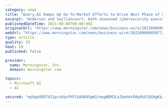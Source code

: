 ```yaml
---
category: news
title: "Query.AI Ramps Up Go-To-Market Efforts to Drive Next Phase of Growth"
excerpt: "Anderson and Vaillancourt, both seasoned cybersecurity executives, are responsible for building and scaling go-to-market efforts to drive exponential revenue growth for Query.AI. Each will report directly to Andrew Maloney,"
publishedDateTime: 2021-09-08T08:00:00Z
originalUrl: "https://www.morningstar.com/news/business-wire/20210908005077/queryai-ramps-up-go-to-market-efforts-to-drive-next-phase-of-growth"
webUrl: "https://www.morningstar.com/news/business-wire/20210908005077/queryai-ramps-up-go-to-market-efforts-to-drive-next-phase-of-growth"
type: article
quality: 19
heat: 19
published: false

provider:
  name: Morningstar, Inc.
  domain: morningstar.com

topics:
  - Microsoft AI
  - AI

secured: "epXgoURDT421pruUqcPXFiSAG09SgW2/magWDM3La2bwhArRApXkXlQGNgKb/9hPHnMgXyUjHhLu7BU4cg3ombFL70l5IQRyDxGTgtSOlX4yi38GQN9/YD9LC0pSgkrQzM91OmaaACpZ9u6QNjFvd+UUkRbQMbeachjGSMDmO2vwaCjhpKxhP4fUTQeZRhdPJJLx4Tfh8n9D8wDRACfi/PVk6nrX/LhB3KFAgkTIktlIRmEXBlhLeD4ZHb4Tq/gRV1NJ8rpi0uBWjc7mVTQ2fgEBaK7PM1zs48hH7xyTiOpkIDldxtbujcrLP2Zxj0HgNLHV16K4CqPq3paE/pnv0qs/hO0gGiSIBVB3+56N10M=;s9gGQyhQhXw55P6++mFZOA=="
---
```


